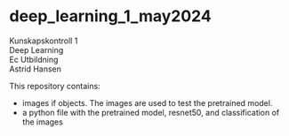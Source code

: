 # deep_learning_1_may2024 <br>
Kunskapskontroll 1 <br>
Deep Learning <br>
Ec Utbildning <br>
Astrid Hansen <br>


This repository contains:
- images if objects. The images are used to test the pretrained model.
- a python file with the pretrained model, resnet50, and classification of the images
